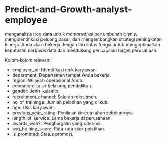 # Predict-and-Growth-analyst-employee
menganalisis tren data untuk memprediksi pertumbuhan bisnis, mengidentifikasi peluang pasar, dan mengembangkan strategi peningkatan kinerja. Anda akan bekerja dengan tim lintas fungsi untuk mengoptimalkan keputusan berbasis data dan mendukung pencapaian target perusahaan.

Kolom-kolom relevan:

* employee_id: Identifikasi unik karyawan.
* department: Departemen tempat Anda bekerja.
* region: Wilayah operasional Anda.
* education: Latar belakang pendidikan.
* gender: Jenis kelamin.
* recruitment_channel: Saluran rekrutmen.
* no_of_trainings: Jumlah pelatihan yang diikuti.
* age: Usia karyawan.
* previous_year_rating: Penilaian kinerja tahun sebelumnya.
* length_of_service: Lama bekerja di perusahaan.
* awards_won?: Penghargaan yang diterima.
* avg_training_score: Rata-rata skor pelatihan.
* is_promoted: Status promosi.
